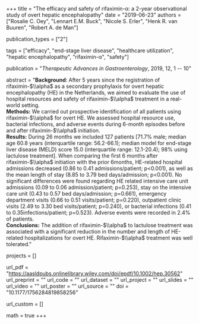 +++
title = "The efficacy and safety of rifaximin-α: a 2-year observational study of overt hepatic encephalopathy"
date = "2019-06-23"
authors = ["Rosalie C. Oey", "Lennart E.M. Buck", "Nicole S. Erler",
"Henk R. van Buuren", "Robert A. de Man"]

publication_types = ["2"]

tags = ["efficacy", "end-stage liver disease", "healthcare utilization",
        "hepatic encephalopathy", "rifaximin-α", "safety"]

publication = "*Therapeutic Advances in Gastroenterology*, 2019, 12, 1 -- 10"

abstract = "**Background**: After 5 years since the registration of rifaximin-$\\alpha$ as a secondary prophylaxis for overt hepatic encephalopathy (HE) in the Netherlands, we aimed to evaluate the use of hospital resources and safety of rifaximin-$\\alpha$ treatment in a real-world setting.<br>**Methods:** We carried out prospective identification of all patients using rifaximin-$\\alpha$ for overt HE. We assessed hospital resource use, bacterial infections, and adverse events during 6-month episodes before and after rifaximin-$\\alpha$ initiation.<br>**Results:** During 26 months we included 127 patients [71.7% male; median age 60.8 years (interquartile range: 56.2-66.1); median model for end-stage liver disease (MELD) score 15.0 (interquartile range: 12.1-20.4); 98% using lactulose treatment]. When comparing the first 6 months after rifaximin-$\\alpha$ initiation with the prior 6months, HE-related hospital admissions decreased (0.86 to 0.41 admissions/patient; p<0.001), as well as the mean length of stay (8.85 to 3.79 bed days/admission; p<0.001). No significant differences were found regarding HE related intensive care unit admissions (0.09 to 0.06 admission/patient; p=0.253), stay on the intensive care unit (0.43 to 0.57 bed days/admission; p=0.661), emergency department visits (0.66 to 0.51 visits/patient; p=0.220), outpatient clinic visits (2.49 to 3.30 bed visits/patient; p=0.240), or bacterial infections (0.41 to 0.35infections/patient; p=0.523). Adverse events were recorded in 2.4% of patients.<br>**Conclusions:** The addition of rifaximin-$\\alpha$ to lactulose treatment was associated with a significant reduction in the number and length of HE-related hospitalizations for overt HE. Rifaximin-$\\alpha$ treatment was well tolerated."

projects = []

url_pdf = "https://aasldpubs.onlinelibrary.wiley.com/doi/epdf/10.1002/hep.30562"
url_preprint = ""
url_code = ""
url_dataset = ""
url_project = ""
url_slides = ""
url_video = ""
url_poster = ""
url_source = ""
doi = "10.1177/1756284819858256"

url_custom = []

math = true
+++
